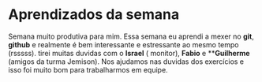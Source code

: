 # Aprendizados da semana
Semana muito produtiva para mim. Essa semana eu aprendi a mexer no **git**, **github** e realmente é bem interessante e estressante ao mesmo tempo (rsssss). tirei muitas duvidas com o **Israel** ( monitor), **Fabio** e ****Guilherme** (amigos da turma Jemison). Nos ajudamos nas duvidas dos exercícios e isso foi muito bom para trabalharmos em equipe.